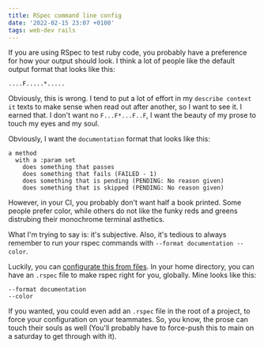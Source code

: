 ```yaml
---
title: RSpec command line config
date: '2022-02-15 23:07 +0100'
tags: web-dev rails
---
```


If you are using RSpec to test ruby code, you probably have a preference for how your output should look. I think a lot of people like the default output format that looks like this:

```
....F.....*.....
```

Obviously, this is wrong. I tend to put a lot of effort in my `describe context it` texts to make sense when read out after another, so I want to see it. I earned that. I don't want no `F...F*...F..F`, I want the beauty of my prose to touch my eyes and my soul.

Obviously, I want the `documentation` format that looks like this:

```
a method
  with a :param set
    does something that passes
    does something that fails (FAILED - 1)
    does something that is pending (PENDING: No reason given)
    does something that is skipped (PENDING: No reason given)
```

However, in your CI, you probably don't want half a book printed. Some people prefer color, while others do not like the funky reds and greens distrubing their monochrome terminal asthetics.

What I'm trying to say is: it's subjective. Also, it's tedious to always remember to run your rspec commands with `--format documentation --color`.

Luckily, you can [configurate this from files](https://relishapp.com/rspec/rspec-core/v/3-10/docs/configuration/read-command-line-configuration-options-from-files). In your home directory, you can have an `.rspec` file to make rspec right for you, globally. Mine looks like this:

```
--format documentation
--color
```

If you wanted, you could even add an `.rspec` file in the root of a project, to force your configuration on your teammates. So, you know, the prose can touch their souls as well (You'll probably have to force-push this to main on a saturday to get through with it).
